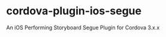 cordova-plugin-ios-segue
========================

An iOS Performing Storyboard Segue Plugin for Cordova 3.x.x

